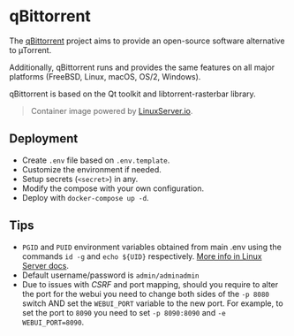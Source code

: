 # qBittorrent

The [qBittorrent](https://www.qbittorrent.org/) project aims to provide an open-source software alternative to µTorrent.

Additionally, qBittorrent runs and provides the same features on all major platforms (FreeBSD, Linux, macOS, OS/2, Windows).

qBittorrent is based on the Qt toolkit and libtorrent-rasterbar library.

> Container image powered by [LinuxServer.io](https://www.linuxserver.io/).

## Deployment

- Create `.env` file based on `.env.template`.
- Customize the environment if needed.
- Setup secrets (`<secret>`) in any.
- Modify the compose with your own configuration.
- Deploy with `docker-compose up -d`.

## Tips

- `PGID` and `PUID` environment variables obtained from main .env using the commands `id -g` and `echo ${UID}` respectively. [More info in Linux Server docs](https://docs.linuxserver.io/images/docker-qbittorrent#user-group-identifiers).
- Default username/password is `admin/adminadmin`
- Due to issues with *CSRF* and port mapping, should you require to alter the port for the webui you need to change both sides of the `-p 8080` switch AND set the `WEBUI_PORT` variable to the new port. For example, to set the port to `8090` you need to set `-p 8090:8090` and `-e WEBUI_PORT=8090`.
